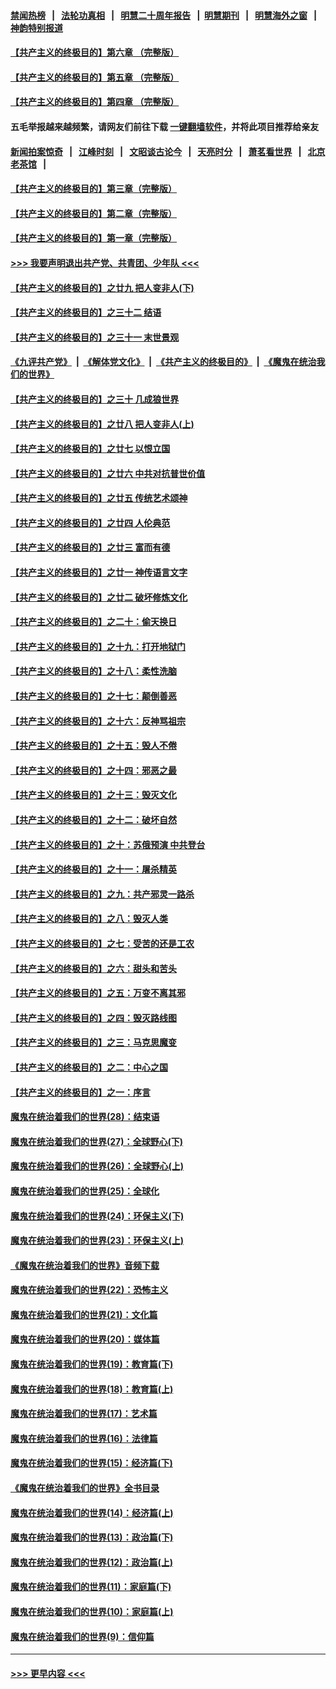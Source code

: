 #### [禁闻热榜](热点新闻.md?=0)  &nbsp;&nbsp;|&nbsp;&nbsp; [法轮功真相](https://github.com/gfw-breaker/truth/blob/master/README.md?=0) &nbsp;&nbsp;|&nbsp;&nbsp; [明慧二十周年报告](https://github.com/gfw-breaker/mh-reports/blob/master/README.md?=0) &nbsp;&nbsp;|&nbsp;&nbsp;[明慧期刊](https://github.com/gfw-breaker/mh-qikan) &nbsp;&nbsp;|&nbsp;&nbsp; [明慧海外之窗](https://github.com/gfw-breaker/mh-news/blob/master/README.md?=0) &nbsp;&nbsp;|&nbsp;&nbsp; [神韵特别报道](https://github.com/gfw-breaker/mh-news/blob/master/shenyun.md?=0)
#### [【共产主义的终极目的】第六章 （完整版）](../pages/nsc422/n11428913.md?t=03050131) 
#### [【共产主义的终极目的】第五章 （完整版）](../pages/nsc422/n11428912.md?t=03050131) 
#### [【共产主义的终极目的】第四章 （完整版）](../pages/nsc422/n11428907.md?t=03050131) 
#### 五毛举报越来越频繁，请网友们前往下载 [一键翻墙软件](https://github.com/gfw-breaker/ssr-accounts)，并将此项目推荐给亲友
#### [新闻拍案惊奇](https://github.com/gfw-breaker/banned-news/blob/master/pages/link4.md) &nbsp;&nbsp;|&nbsp;&nbsp; [江峰时刻](https://github.com/gfw-breaker/banned-news/blob/master/pages/link4.md) &nbsp;&nbsp;|&nbsp;&nbsp; [文昭谈古论今](https://github.com/gfw-breaker/banned-news/blob/master/pages/link4.md) &nbsp;&nbsp;|&nbsp;&nbsp; [天亮时分](https://github.com/gfw-breaker/banned-news/blob/master/pages/link4.md) &nbsp;&nbsp;|&nbsp;&nbsp; [萧茗看世界](https://github.com/gfw-breaker/banned-news/blob/master/pages/link4.md) &nbsp;&nbsp;|&nbsp;&nbsp; [北京老茶馆](https://github.com/gfw-breaker/banned-news/blob/master/pages/link4.md) &nbsp;&nbsp;|&nbsp;&nbsp; 
#### [【共产主义的终极目的】第三章（完整版）](../pages/nsc422/n11428848.md?t=03050131) 
#### [【共产主义的终极目的】第二章（完整版）](../pages/nsc422/n11428831.md?t=03050131) 
#### [【共产主义的终极目的】第一章（完整版）](../pages/nsc422/n11417651.md?t=03050131) 
#### [>>> 我要声明退出共产党、共青团、少年队 <<<](https://github.com/begood0513/goodnews/blob/master/quit/letter.md) 
#### [【共产主义的终极目的】之廿九 把人变非人(下)](../pages/nsc422/n11344140.md?t=03050131) 
#### [【共产主义的终极目的】之三十二 结语](../pages/nsc422/n11360535.md?t=03050131) 
#### [【共产主义的终极目的】之三十一 末世景观](../pages/nsc422/n11351129.md?t=03050131) 
#### [《九评共产党》](https://github.com/begood0513/9ping.md/blob/master/README.md) &nbsp;|&nbsp; [《解体党文化》](../../../../jtdwh.md/blob/master/README.md)  &nbsp;|&nbsp; [《共产主义的终极目的》](../../../../gczydzjmd.md/blob/master/README.md) &nbsp;|&nbsp; [《魔鬼在统治我们的世界》](../../../../mgztzwmdsj.md/blob/master/README.md) 
#### [【共产主义的终极目的】之三十 几成狼世界](../pages/nsc422/n11348280.md?t=03050131) 
#### [【共产主义的终极目的】之廿八 把人变非人(上)](../pages/nsc422/n11340492.md?t=03050131) 
#### [【共产主义的终极目的】之廿七 以恨立国](../pages/nsc422/n11336944.md?t=03050131) 
#### [【共产主义的终极目的】之廿六 中共对抗普世价值](../pages/nsc422/n11324785.md?t=03050131) 
#### [【共产主义的终极目的】之廿五 传统艺术颂神](../pages/nsc422/n11296396.md?t=03050131) 
#### [【共产主义的终极目的】之廿四 人伦典范](../pages/nsc422/n11296397.md?t=03050131) 
#### [【共产主义的终极目的】之廿三 富而有德](../pages/nsc422/n11283598.md?t=03050131) 
#### [【共产主义的终极目的】之廿一 神传语言文字](../pages/nsc422/n11263265.md?t=03050131) 
#### [【共产主义的终极目的】之廿二 破坏修炼文化](../pages/nsc422/n11245728.md?t=03050131) 
#### [【共产主义的终极目的】之二十：偷天换日](../pages/nsc422/n11238846.md?t=03050131) 
#### [【共产主义的终极目的】之十九：打开地狱门](../pages/nsc422/n11206376.md?t=03050131) 
#### [【共产主义的终极目的】之十八：柔性洗脑](../pages/nsc422/n11199994.md?t=03050131) 
#### [【共产主义的终极目的】之十七：颠倒善恶](../pages/nsc422/n11179782.md?t=03050131) 
#### [【共产主义的终极目的】之十六：反神骂祖宗](../pages/nsc422/n11166798.md?t=03050131) 
#### [【共产主义的终极目的】之十五：毁人不倦](../pages/nsc422/n11166792.md?t=03050131) 
#### [【共产主义的终极目的】之十四：邪恶之最](../pages/nsc422/n11150249.md?t=03050131) 
#### [【共产主义的终极目的】之十三：毁灭文化](../pages/nsc422/n11135227.md?t=03050131) 
#### [【共产主义的终极目的】之十二：破坏自然](../pages/nsc422/n11135214.md?t=03050131) 
#### [【共产主义的终极目的】之十：苏俄预演 中共登台](../pages/nsc422/n11118424.md?t=03050131) 
#### [【共产主义的终极目的】之十一：屠杀精英](../pages/nsc422/n11118442.md?t=03050131) 
#### [【共产主义的终极目的】之九：共产邪灵一路杀](../pages/nsc422/n11114139.md?t=03050131) 
#### [【共产主义的终极目的】之八：毁灭人类](../pages/nsc422/n11108503.md?t=03050131) 
#### [【共产主义的终极目的】之七：受苦的还是工农](../pages/nsc422/n11101809.md?t=03050131) 
#### [【共产主义的终极目的】之六：甜头和苦头](../pages/nsc422/n11096971.md?t=03050131) 
#### [【共产主义的终极目的】之五：万变不离其邪](../pages/nsc422/n11091285.md?t=03050131) 
#### [【共产主义的终极目的】之四：毁灭路线图](../pages/nsc422/n11086284.md?t=03050131) 
#### [【共产主义的终极目的】之三：马克思魔变](../pages/nsc422/n11061941.md?t=03050131) 
#### [【共产主义的终极目的】之二：中心之国](../pages/nsc422/n11047728.md?t=03050131) 
#### [【共产主义的终极目的】之一：序言](../pages/nsc422/n11086077.md?t=03050131) 
#### [魔鬼在统治着我们的世界(28)：结束语](../pages/nsc422/n10936246.md?t=03050131) 
#### [魔鬼在统治着我们的世界(27)：全球野心(下)](../pages/nsc422/n10928319.md?t=03050131) 
#### [魔鬼在统治着我们的世界(26)：全球野心(上)](../pages/nsc422/n10900318.md?t=03050131) 
#### [魔鬼在统治着我们的世界(25)：全球化](../pages/nsc422/n10788205.md?t=03050131) 
#### [魔鬼在统治着我们的世界(24)：环保主义(下)](../pages/nsc422/n10695307.md?t=03050131) 
#### [魔鬼在统治着我们的世界(23)：环保主义(上)](../pages/nsc422/n10688613.md?t=03050131) 
#### [《魔鬼在统治着我们的世界》音频下载](../pages/nsc422/n10635553.md?t=03050131) 
#### [魔鬼在统治着我们的世界(22)：恐怖主义](../pages/nsc422/n10614727.md?t=03050131) 
#### [魔鬼在统治着我们的世界(21)：文化篇](../pages/nsc422/n10597706.md?t=03050131) 
#### [魔鬼在统治着我们的世界(20)：媒体篇](../pages/nsc422/n10586579.md?t=03050131) 
#### [魔鬼在统治着我们的世界(19)：教育篇(下)](../pages/nsc422/n10564808.md?t=03050131) 
#### [魔鬼在统治着我们的世界(18)：教育篇(上)](../pages/nsc422/n10526970.md?t=03050131) 
#### [魔鬼在统治着我们的世界(17)：艺术篇](../pages/nsc422/n10499093.md?t=03050131) 
#### [魔鬼在统治着我们的世界(16)：法律篇](../pages/nsc422/n10485969.md?t=03050131) 
#### [魔鬼在统治着我们的世界(15)：经济篇(下)](../pages/nsc422/n10469975.md?t=03050131) 
#### [《魔鬼在统治着我们的世界》全书目录](../pages/nsc422/n10464261.md?t=03050131) 
#### [魔鬼在统治着我们的世界(14)：经济篇(上)](../pages/nsc422/n10457370.md?t=03050131) 
#### [魔鬼在统治着我们的世界(13)：政治篇(下)](../pages/nsc422/n10448270.md?t=03050131) 
#### [魔鬼在统治着我们的世界(12)：政治篇(上)](../pages/nsc422/n10444576.md?t=03050131) 
#### [魔鬼在统治着我们的世界(11)：家庭篇(下)](../pages/nsc422/n10440961.md?t=03050131) 
#### [魔鬼在统治着我们的世界(10)：家庭篇(上)](../pages/nsc422/n10435448.md?t=03050131) 
#### [魔鬼在统治着我们的世界(9)：信仰篇](../pages/nsc422/n10432159.md?t=03050131) 

----
#### [ >>> 更早内容 <<< ](../indexes/nsc422-earlier.md)
